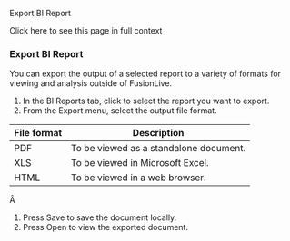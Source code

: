Export BI Report

Click here to see this page in full context

###  Export BI Report

You can export the output of a selected report to a variety of formats for
viewing and analysis outside of FusionLive.

  1. In the BI Reports tab, click to select the report you want to export. 
  2. From the Export menu, select the output file format. 

File format  |  Description   
---|---  
PDF  |  To be viewed as a standalone document.   
XLS  |  To be viewed in Microsoft Excel.   
HTML  |  To be viewed in a web browser.   
  
Â

  1. Press Save to save the document locally. 
  2. Press Open to view the exported document. 

